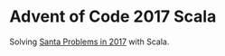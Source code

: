 # Advent of Code 2017 Scala

Solving [Santa Problems in 2017](https://adventofcode.com/2017) with
Scala.